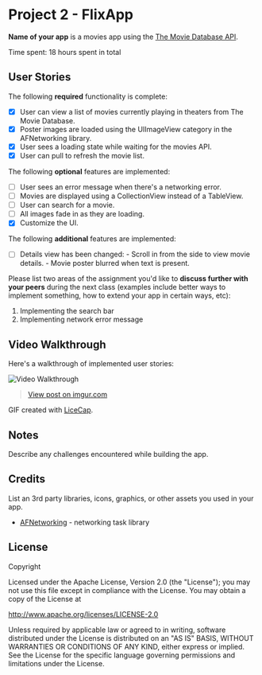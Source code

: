 # Project 2 - FlixApp

**Name of your app** is a movies app using the [The Movie Database API](http://docs.themoviedb.apiary.io/#).

Time spent: 18 hours spent in total

## User Stories

The following **required** functionality is complete:

- [X] User can view a list of movies currently playing in theaters from The Movie Database.
- [X] Poster images are loaded using the UIImageView category in the AFNetworking library.
- [X] User sees a loading state while waiting for the movies API.
- [X] User can pull to refresh the movie list.

The following **optional** features are implemented:

- [ ] User sees an error message when there's a networking error.
- [ ] Movies are displayed using a CollectionView instead of a TableView.
- [ ] User can search for a movie.
- [ ] All images fade in as they are loading.
- [X] Customize the UI.

The following **additional** features are implemented:

- [ ] Details view has been changed: 
        - Scroll in from the side to view movie details.
        - Movie poster blurred when text is present.

Please list two areas of the assignment you'd like to **discuss further with your peers** during the next class (examples include better ways to implement something, how to extend your app in certain ways, etc):

1.  Implementing the search bar
2.  Implementing network error message

## Video Walkthrough

Here's a walkthrough of implemented user stories:

<img src='https://i.imgur.com/GyAtudn.gif' title='Video Walkthrough' width='' alt='Video Walkthrough' />

<blockquote class="imgur-embed-pub" lang="en" data-id="GyAtudn"><a href="//imgur.com/GyAtudn">View post on imgur.com</a></blockquote><script async src="//s.imgur.com/min/embed.js" charset="utf-8"></script>


GIF created with [LiceCap](http://www.cockos.com/licecap/).

## Notes

Describe any challenges encountered while building the app.

## Credits

List an 3rd party libraries, icons, graphics, or other assets you used in your app.

- [AFNetworking](https://github.com/AFNetworking/AFNetworking) - networking task library

## License

Copyright 

Licensed under the Apache License, Version 2.0 (the "License");
you may not use this file except in compliance with the License.
You may obtain a copy of the License at

http://www.apache.org/licenses/LICENSE-2.0

Unless required by applicable law or agreed to in writing, software
distributed under the License is distributed on an "AS IS" BASIS,
WITHOUT WARRANTIES OR CONDITIONS OF ANY KIND, either express or implied.
See the License for the specific language governing permissions and
limitations under the License.
